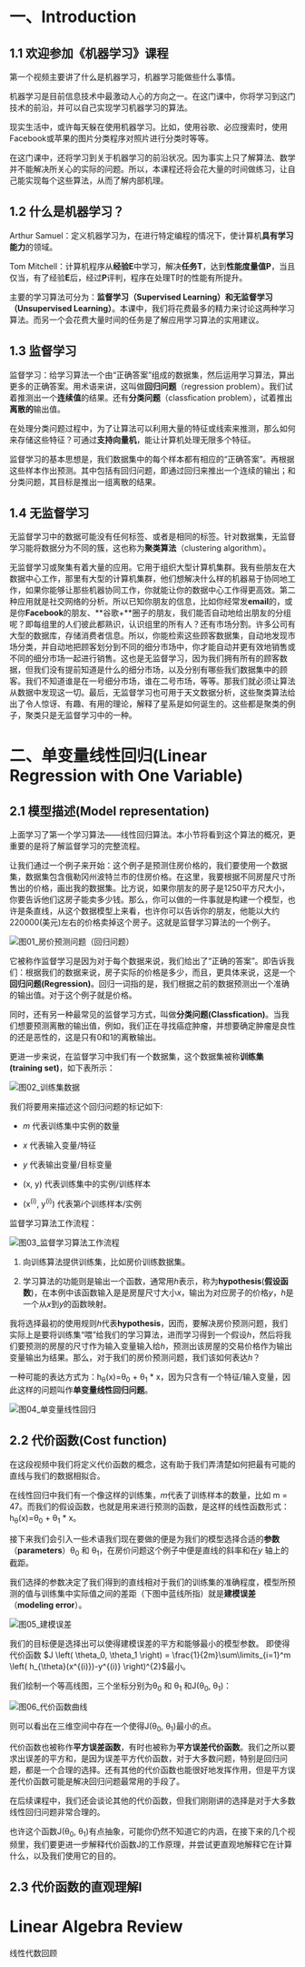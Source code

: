 # 一、Introduction

## 1.1 欢迎参加《机器学习》课程

第一个视频主要讲了什么是机器学习，机器学习能做些什么事情。

机器学习是目前信息技术中最激动人心的方向之一。在这门课中，你将学习到这门技术的前沿，并可以自己实现学习机器学习的算法。

现实生活中，或许每天躲在使用机器学习。比如，使用谷歌、必应搜索时，使用Facebook或苹果的图片分类程序对照片进行分类时等等。

在这门课中，还将学习到关于机器学习的前沿状况。因为事实上只了解算法、数学并不能解决所关心的实际的问题。所以，本课程还将会花大量的时间做练习，让自己能实现每个这些算法，从而了解内部机理。

## 1.2 什么是机器学习？

Arthur Samuel：定义机器学习为，在进行特定编程的情况下，使计算机**具有学习能力**的领域。

Tom Mitchell：计算机程序从**经验E**中学习，解决**任务T**，达到**性能度量值P**，当且仅当，有了经验**E**后，经过**P**评判，程序在处理T时的性能有所提升。

主要的学习算法可分为：**监督学习（Supervised Learning）**和**无监督学习（Unsupervised Learning）**。本课中，我们将花费最多的精力来讨论这两种学习算法。而另一个会花费大量时间的任务是了解应用学习算法的实用建议。

## 1.3 监督学习

监督学习：给学习算法一个由“正确答案”组成的数据集，然后运用学习算法，算出更多的正确答案。用术语来讲，这叫做**回归问题**（regression problem）。我们试着推测出一个**连续值**的结果。还有**分类问题**（classfication problem），试着推出**离散的**输出值。

在处理分类问题过程中，为了让算法可以利用大量的特征或线索来推测，那么如何来存储这些特征？可通过**支持向量机**，能让计算机处理无限多个特征。

监督学习的基本思想是，我们数据集中的每个样本都有相应的“正确答案”。再根据这些样本作出预测。其中包括有回归问题，即通过回归来推出一个连续的输出；和分类问题，其目标是推出一组离散的结果。

## 1.4 无监督学习

无监督学习中的数据可能没有任何标签、或者是相同的标签。针对数据集，无监督学习能将数据分为不同的簇，这也称为**聚类算法**（clustering algorithm）。

无监督学习或聚集有着大量的应用。它用于组织大型计算机集群。我有些朋友在大数据中心工作，那里有大型的计算机集群，他们想解决什么样的机器易于协同地工作，如果你能够让那些机器协同工作，你就能让你的数据中心工作得更高效。第二种应用就是社交网络的分析。所以已知你朋友的信息，比如你经常发**email**的，或是你**Facebook**的朋友、**谷歌+**圈子的朋友，我们能否自动地给出朋友的分组呢？即每组里的人们彼此都熟识，认识组里的所有人？还有市场分割。许多公司有大型的数据库，存储消费者信息。所以，你能检索这些顾客数据集，自动地发现市场分类，并自动地把顾客划分到不同的细分市场中，你才能自动并更有效地销售或不同的细分市场一起进行销售。这也是无监督学习，因为我们拥有所有的顾客数据，但我们没有提前知道是什么的细分市场，以及分别有哪些我们数据集中的顾客。我们不知道谁是在一号细分市场，谁在二号市场，等等。那我们就必须让算法从数据中发现这一切。最后，无监督学习也可用于天文数据分析，这些聚类算法给出了令人惊讶、有趣、有用的理论，解释了星系是如何诞生的。这些都是聚类的例子，聚类只是无监督学习中的一种。

# 二、单变量线性回归(Linear Regression with One Variable)

## 2.1 模型描述(Model representation)

上面学习了第一个学习算法——线性回归算法。本小节将看到这个算法的概况，更重要的是将了解监督学习的完整流程。

让我们通过一个例子来开始：这个例子是预测住房价格的，我们要使用一个数据集，数据集包含俄勒冈州波特兰市的住房价格。在这里，我要根据不同房屋尺寸所售出的价格，画出我的数据集。比方说，如果你朋友的房子是1250平方尺大小，你要告诉他们这房子能卖多少钱。那么，你可以做的一件事就是构建一个模型，也许是条直线，从这个数据模型上来看，也许你可以告诉你的朋友，他能以大约220000(美元)左右的价格卖掉这个房子。这就是监督学习算法的一个例子。

![图01_房价预测问题（回归问题）](https://github.com/Vuean/Machine_Learning_AndrewNg_Coursera/blob/main/Week1/images/%E5%9B%BE01_%E6%88%BF%E4%BB%B7%E9%A2%84%E6%B5%8B%E9%97%AE%E9%A2%98%EF%BC%88%E5%9B%9E%E5%BD%92%E9%97%AE%E9%A2%98%EF%BC%89.png)

它被称作监督学习是因为对于每个数据来说，我们给出了“正确的答案”。即告诉我们：根据我们的数据来说，房子实际的价格是多少，而且，更具体来说，这是一个**回归问题(Regression)**。回归一词指的是，我们根据之前的数据预测出一个准确的输出值。对于这个例子就是价格。

同时，还有另一种最常见的监督学习方式，叫做**分类问题(Classfication)**。当我们想要预测离散的输出值，例如，我们正在寻找癌症肿瘤，并想要确定肿瘤是良性的还是恶性的，这是只有0和1的离散输出。

更进一步来说，在监督学习中我们有一个数据集，这个数据集被称**训练集(training set)**，如下表所示：

![图02_训练集数据](https://github.com/Vuean/Machine_Learning_AndrewNg_Coursera/blob/main/Week1/images/%E5%9B%BE02_%E8%AE%AD%E7%BB%83%E9%9B%86%E6%95%B0%E6%8D%AE.png)

我们将要用来描述这个回归问题的标记如下:

- *m* 代表训练集中实例的数量

- *x* 代表输入变量/特征

- *y* 代表输出变量/目标变量

- (x, y) 代表训练集中的实例/训练样本

- (x<sup>(i)</sup>, y<sup>(i)</sup>) 代表第*i*个训练样本/实例

监督学习算法工作流程：

![图03_监督学习算法工作流程](https://github.com/Vuean/Machine_Learning_AndrewNg_Coursera/blob/main/Week1/images/%E5%9B%BE03_%E7%9B%91%E7%9D%A3%E5%AD%A6%E4%B9%A0%E7%AE%97%E6%B3%95%E5%B7%A5%E4%BD%9C%E6%B5%81%E7%A8%8B.png)

1. 向训练算法提供训练集，比如房价训练数据集。

2. 学习算法的功能则是输出一个函数，通常用*h*表示，称为**hypothesis**(**假设函数**)，在本例中该函数输入是是房屋尺寸大小*x*，输出为对应房子的价格*y*，*h*是一个从*x*到*y*的函数映射。

我将选择最初的使用规则*h*代表**hypothesis**，因而，要解决房价预测问题，我们实际上是要将训练集“喂”给我们的学习算法，进而学习得到一个假设*h*，然后将我们要预测的房屋的尺寸作为输入变量输入给*h*，预测出该房屋的交易价格作为输出变量输出为结果。那么，对于我们的房价预测问题，我们该如何表达*h*？

一种可能的表达方式为：h<sub>θ</sub>(x)=θ<sub>0</sub> + θ<sub>1</sub> * x，因为只含有一个特征/输入变量，因此这样的问题叫作**单变量线性回归问题**。

![图04_单变量线性回归](https://github.com/Vuean/Machine_Learning_AndrewNg_Coursera/blob/main/Week1/images/%E5%9B%BE04_%E5%8D%95%E5%8F%98%E9%87%8F%E7%BA%BF%E6%80%A7%E5%9B%9E%E5%BD%92.png)

## 2.2 代价函数(Cost function)

在这段视频中我们将定义代价函数的概念，这有助于我们弄清楚如何把最有可能的直线与我们的数据相拟合。

在线性回归中我们有一个像这样的训练集，$m$代表了训练样本的数量，比如 m = 47。而我们的假设函数，也就是用来进行预测的函数，是这样的线性函数形式：h<sub>θ</sub>(x)=θ<sub>0</sub> + θ<sub>1</sub> * x。

接下来我们会引入一些术语我们现在要做的便是为我们的模型选择合适的**参数**（**parameters**）θ<sub>0</sub> 和 θ<sub>1</sub>，在房价问题这个例子中便是直线的斜率和在*y* 轴上的截距。

我们选择的参数决定了我们得到的直线相对于我们的训练集的准确程度，模型所预测的值与训练集中实际值之间的差距（下图中蓝线所指）就是**建模误差**（**modeling error**）。

![图05_建模误差]()

我们的目标便是选择出可以使得建模误差的平方和能够最小的模型参数。 即使得代价函数 $J \left( \theta_0, \theta_1 \right) = \frac{1}{2m}\sum\limits_{i=1}^m \left( h_{\theta}(x^{(i)})-y^{(i)} \right)^{2}$最小。

我们绘制一个等高线图，三个坐标分别为θ<sub>0</sub> 和 θ<sub>1</sub> 和J(θ<sub>0</sub>, θ<sub>1</sub>)：

![图06_代价函数曲线]()

则可以看出在三维空间中存在一个使得J(θ<sub>0</sub>, θ<sub>1</sub>)最小的点。

代价函数也被称作**平方误差函数**，有时也被称为**平方误差代价函数**。我们之所以要求出误差的平方和，是因为误差平方代价函数，对于大多数问题，特别是回归问题，都是一个合理的选择。还有其他的代价函数也能很好地发挥作用，但是平方误差代价函数可能是解决回归问题最常用的手段了。

在后续课程中，我们还会谈论其他的代价函数，但我们刚刚讲的选择是对于大多数线性回归问题非常合理的。

也许这个函数J(θ<sub>0</sub>, θ<sub>1</sub>)有点抽象，可能你仍然不知道它的内涵，在接下来的几个视频里，我们要更进一步解释代价函数J的工作原理，并尝试更直观地解释它在计算什么，以及我们使用它的目的。

## 2.3 代价函数的直观理解I








# Linear Algebra Review

线性代数回顾

